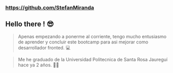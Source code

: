 ### https://github.com/StefanMiranda
## Hello there ! 😎 

> Apenas empezando a ponerme al corriente, tengo mucho entusiasmo de aprender y concluir este bootcamp para asi mejorar como desarrollador fronted. 💻

>Me he graduado de la Universidad Politecnica de Santa Rosa Jaureguí hace ya 2 años. 🙏🏼